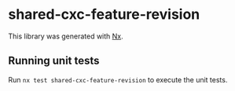 # shared-cxc-feature-revision

This library was generated with [Nx](https://nx.dev).

## Running unit tests

Run `nx test shared-cxc-feature-revision` to execute the unit tests.
